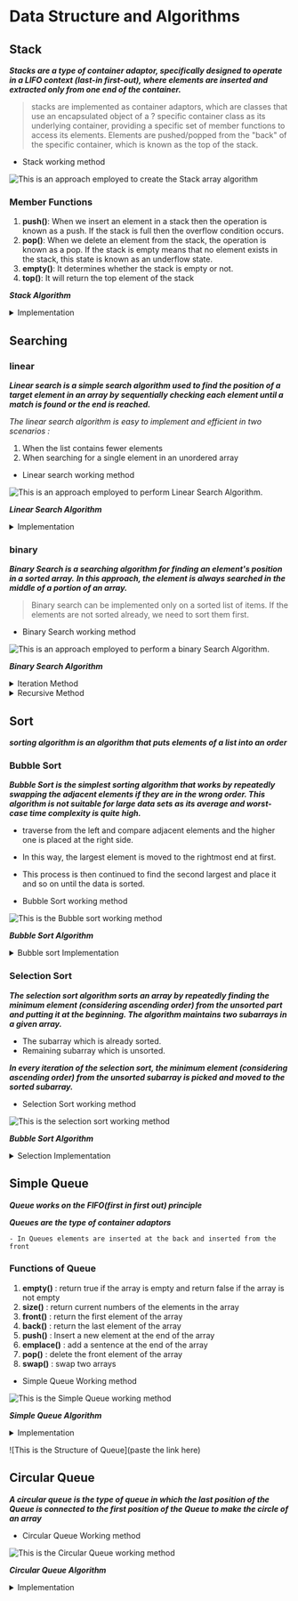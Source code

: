 # Data Structure and Algorithms

## Stack

**_Stacks are a type of container adaptor, specifically designed to operate in a LIFO context (last-in first-out), where elements are inserted and extracted only from one end of the container._**

> stacks are implemented as container adaptors, which are classes that use an encapsulated object of a ? specific container class as its underlying container, providing a specific set of member functions to access its elements. Elements are pushed/popped from the "back" of the specific container, which is known as the top of the stack.

- Stack working method

![This is an approach employed to create the Stack array algorithm](https://github.com/anshchovatiya/DSA/blob/main/Images/Stack.png)

### Member Functions

1. **push()**: When we insert an element in a stack then the operation is known as a push. If the stack is full then the overflow
   condition occurs.
2. **pop()**: When we delete an element from the stack, the operation is known as a pop. If the stack is empty means that no element exists
   in the stack, this state is known as an underflow state.
3. **empty()**: It determines whether the stack is empty or not.
4. **top()**: It will return the top element of the stack

**_Stack Algorithm_**

<details>

<summary>Implementation</summary>

### Stack Implementation

```cpp

class arr
{
private:
    int *Arr;
    int Size;
    int top = -1;

public:
    arr(int size)
    {
        this->Size = size;
        Arr = new int[size];
    }

    // this function will insert number in first position of the array
    void First_Insert(int number)
    {
        if (top >= Size - 1)
        {
            cout << endl
                 << "The array is Full" << endl
                 << " ";
        }
        else
        {
            // 34 48 28 8
            for (int t = top, v = top + 1; t >= 0; t--, v--)
            {
                Arr[v] = Arr[t];
            }
            Arr[0] = number;
            top++;
            cout << endl
                 << "The element has been created" << endl
                 << " ";
        }
    }

    // this function will delete first element of the array
    void First_delete()
    {
        if (top < 0)
        {
            cout << endl
                 << "The array is empty" << endl
                 << " ";
        }
        else
        {

            for (int i = 0; i < top; i++)
            {
                Arr[i] = Arr[i + 1];
            }

            --top;
        }
    }

    // this element will insert number at last position of the array
    void InsertEnd(int number)
    {
        if (top >= Size - 1)
        {
            cout << endl
                 << "The array is Full" << endl
                 << " ";
        }
        else
        {
            cout << endl
                 << "The element has been created" << endl
                 << " ";
            Arr[++top] = number;
        }
    }

    // this function will print the all elements in the array
    void display()
    {
        if (top < 0)
        {
            cout << endl
                 << "The array is empty" << endl
                 << " ";
        }
        else
        {
            cout << endl;
            for (int i = 0; i <= top; i++)
            {
                cout << Arr[i] << " ";
            }
            cout << endl
                 << " ";
        }
    }

    // this function will delete last element of the array
    void deleteEnd()
    {
        if (top < 0)
        {
            cout << endl
                 << "The array is empty" << endl
                 << " ";
        }
        else
        {
            cout << endl
                 << "The element has been Deleted" << endl
                 << " ";
            --top;
        }
    }

    void display_Size()
    {
        cout << endl
             << "The size of current array is " << top + 1 << endl
             << " ";
    }
};

```

</details>

## Searching

### linear

**_Linear search is a simple search algorithm used to find the position of a target element in an array by sequentially checking each element until a match is found or the end is reached._**

_The linear search algorithm is easy to implement and efficient in two scenarios :_

1. When the list contains fewer elements
2. When searching for a single element in an unordered array

- Linear search working method

![This is an approach employed to perform Linear Search Algorithm.](https://github.com/anshchovatiya/DSA/blob/main/Images/Linear_Search.png)

**_Linear Search Algorithm_**

<details>

<summary>Implementation</summary>

### Linear Search Implementation

```cpp

   void FindElement()
    {
        cout << endl;
           for(int i=0;i<Size;i++)
      {
        cout  << arr[i] << " ";
       }
    cout << endl;

    int number;
    cout  << endl << "Enter the element you want to Find : " ;
    cin >> number;

    int check = 0;

     for(int i=0;i<Size;i++)
     {
        if(number == arr[i])
        {
            cout << endl << "The number is in the array and index value of the number is " << i << endl << " ";
            check = 1;
            break;
        }
     }

     if(check ==0)
     {
        cout << endl << "The number is not in the array" << endl << " " ;
     }

    }

```

</details>

### binary

**_Binary Search is a searching algorithm for finding an element's position in a sorted array._**
**_In this approach, the element is always searched in the middle of a portion of an array._**

> Binary search can be implemented only on a sorted list of items. If the elements are not sorted already, we need to sort them first.

- Binary Search working method

![This is an approach employed to perform a binary Search Algorithm.](https://github.com/anshchovatiya/DSA/blob/main/Images/Binary_Search.png)

**_Binary Search Algorithm_**

<details>

<summary>Iteration Method</summary>

### Binary Search Iteration Method Implementation

```cpp

void Binary_search(int arr[], int length, int target)
{
    int start = 0;
    int end = length - 1;
    int check = 0;
    while (start <= end)
    {
        int middle = (start + end) / 2;

        if (arr[middle] == target)
        {
            cout << endl
                 << "The number " << target << " is in the target at position " << middle + 1 << endl
                 << " ";
            check = 1;
            break;
        }
        else if (arr[middle] > target)
        {
            end = middle - 1;
        }
        else if (arr[middle] < target)
        {
            start = middle + 1;
        }
    }

    if (check == 0)
    {
        cout << endl
             << "The number " << target << " is not in the array " << endl
             << " ";
    }
}

```

</details>

<details>

<summary>Recursive Method</summary>

### Binary Search Recursive Method Implementation

```cpp


binarySearch(arr, x, low, high)
    {
        if (low > high)
        {
         return False;
        }
    else{
         mid = (low + high) / 2
        }
        if (x == arr[mid])
           {
             return mid;
           }
        else if( x > arr[mid] )
         {
            // x is on the right side
            return binarySearch(arr, x, mid + 1, high);
         }
        else
        {
            // x is on the left side
            return binarySearch(arr, x, low, mid - 1);
        }
    }


```

</details>

## Sort

**_sorting algorithm is an algorithm that puts elements of a list into an order_**

### Bubble Sort

**_Bubble Sort is the simplest sorting algorithm that works by repeatedly swapping the adjacent elements if they are in the wrong order. This algorithm is not suitable for large data sets as its average and worst-case time complexity is quite high._**

- traverse from the left and compare adjacent elements and the higher one is placed at the right side.
- In this way, the largest element is moved to the rightmost end at first.
- This process is then continued to find the second largest and place it and so on until the data is sorted.

- Bubble Sort working method

![This is the Bubble sort working method](https://github.com/anshchovatiya/DSA/blob/main/Images/Bubble%20Sort.png)

**_Bubble Sort Algorithm_**

<details>

<summary>Bubble sort Implementation</summary>

### Implementation

```cpp


// this function will sort the array using bubble sort method
void sort_array(int arr[], int length)
{
    for (int i = 1; i <= length; i++)
    {
        for (int j = 0; j < length - i; j++)
        {
            if (arr[j] > arr[j + 1])
            {
                int temp = arr[j];
                arr[j] = arr[j + 1];
                arr[j + 1] = temp;
            }
        }
    }
}

```

</details>

### Selection Sort

**_The selection sort algorithm sorts an array by repeatedly finding the minimum element (considering ascending order) from the unsorted part and putting it at the beginning. The algorithm maintains two subarrays in a given array._**

- The subarray which is already sorted.
- Remaining subarray which is unsorted.

**_In every iteration of the selection sort, the minimum element (considering ascending order) from the unsorted subarray is picked and moved to the sorted subarray._**

- Selection Sort working method

![This is the selection sort working method](https://github.com/anshchovatiya/DSA/blob/main/Images/Selection_Sort.png)

**_Bubble Sort Algorithm_**

<details>

<summary>Selection Implementation</summary>

### Implementation

```cpp

// this function will sort the array with using selection sort method
void SelectionSort(int arr[], int length)
{
    for (int i = 0; i < length; i++)
    {
        for (int j = i + 1; j < length; j++)
        {
            if (arr[i] > arr[j])
            {
                int swap = arr[i];
                arr[i] = arr[j];
                arr[j] = swap;
            }
        }
    }
}

```

</details>

## Simple Queue

**_Queue works on the FIFO(first in first out) principle_**

**_Queues are the type of container adaptors_**

    - In Queues elements are inserted at the back and inserted from the front

### Functions of Queue

1. **empty()** : return true if the array is empty and return false if the array is not empty
2. **size()** : return current numbers of the elements in the array
3. **front()** : return the first element of the array
4. **back()** : return the last element of the array
5. **push()** : Insert a new element at the end of the array
6. **emplace()** : add a sentence at the end of the array
7. **pop()** : delete the front element of the array
8. **swap()** : swap two arrays

- Simple Queue Working method

![This is the Simple Queue working method](https://github.com/anshchovatiya/DSA/blob/main/Images/Simple%20Queue.png)

**_Simple Queue Algorithm_**

<details>

<summary>Implementation</summary>

### Simple Queue Implementation

```cpp

class Queue
{
    int *arr;
    int size;
    int front;
    int rear;

public:
    Queue(int S)
    {
        size = S;
        front = -1;
        rear = -1;
        arr = new int[size];
    }

    // this function will insert element in queue
    void Insert(int number)
    {
        if (front == -1 && rear == -1)
        {

            front++;
            rear++;
            arr[rear] = number;
        }
        else if (rear >= size - 1)
        {
            cout << endl
                 << "Array is Full " << endl
                 << endl;
        }
        else
        {
            rear++;
            arr[rear] = number;
        }
    }

    // this function will display the array
    void Display()
    {
        if (front >= 0)
        {
            cout << endl
                 << endl;
            for (int i = front; i <= rear; i++)
            {
                cout << arr[i] << " ";
            }
            cout << endl
                 << endl;
        }
        else
        {
            cout << endl
                 << "Array is Empty" << endl
                 << endl;
        }
    }

    // this function will delete the first element off the array
    void Delete()
    {
        if (front < 0)
        {
            cout << endl
                 << "Array is Empty " << endl
                 << endl;
        }
        else if (front == rear)
        {
            front = -1;
            rear = -1;
        }
        else
        {
            front++;
        }
    }
};

```

</details>

![This is the Structure of Queue](paste the link here)

## Circular Queue

**_A circular queue is the type of queue in which the last position of the Queue is connected to the first position of the Queue to make the circle of an array_**

- Circular Queue Working method

![This is the Circular Queue working method](https://github.com/anshchovatiya/DSA/blob/main/Images/Circluar_queue.png)

**_Circular Queue Algorithm_**

<details>

<summary>Implementation</summary>

### Circular Queue Implementation

```cpp
class Queue
{
    int *arr;
    int size;
    int front;
    int rear;

public:
    Queue(int S)
    {
        size = S;
        front = -1;
        rear = -1;
        arr = new int[size];
    }

    // this function will insert element in queue
    void Insert(int number)
    {
        if (front == -1 && rear == -1)
        {

            front++;
            rear++;
            arr[rear] = number;
        }
        else if (((rear + 1) % size) == front)
        {
            cout << endl
                 << "Array is Full " << endl
                 << endl;
        }
        else
        {
            rear = (rear + 1) % size;
            arr[rear] = number;
        }
    }

    // this function will display the array
    void Display()
    {
        if (front >= 0)
        {
            cout << endl
                 << endl;

            int i = front;

            do
            {
                cout << arr[i] << " ";
                i = (i + 1) % size;
            }   while (i!=rear);

            cout << arr[i] << " ";


            cout << endl
                 << endl;
        }
        else
        {
            cout << endl
                 << "Array is Empty" << endl
                 << endl;
        }
    }

    // this function will delete the first element off the array
    void Delete()
    {
        if (front < 0)
        {
            cout << endl
                 << "Array is Empty " << endl
                 << endl;
        }
        else if (front == rear)
        {
            front = -1;
            rear = -1;
        }
        else
        {
            front++;
        }
    }
};

```

</details>
